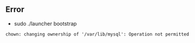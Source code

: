 


## Error

- sudo ./launcher bootstrap
```
chown: changing ownership of '/var/lib/mysql': Operation not permitted
```

